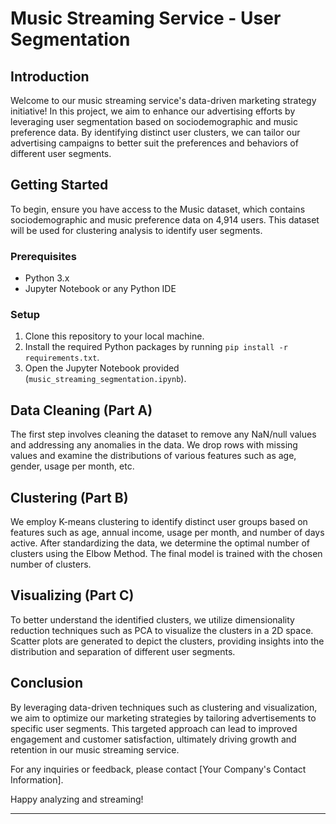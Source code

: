 # Music Streaming Service - User Segmentation

## Introduction
Welcome to our music streaming service's data-driven marketing strategy initiative! In this project, we aim to enhance our advertising efforts by leveraging user segmentation based on sociodemographic and music preference data. By identifying distinct user clusters, we can tailor our advertising campaigns to better suit the preferences and behaviors of different user segments.

## Getting Started
To begin, ensure you have access to the Music dataset, which contains sociodemographic and music preference data on 4,914 users. This dataset will be used for clustering analysis to identify user segments.

### Prerequisites
- Python 3.x
- Jupyter Notebook or any Python IDE

### Setup
1. Clone this repository to your local machine.
2. Install the required Python packages by running `pip install -r requirements.txt`.
3. Open the Jupyter Notebook provided (`music_streaming_segmentation.ipynb`).

## Data Cleaning (Part A)
The first step involves cleaning the dataset to remove any NaN/null values and addressing any anomalies in the data. We drop rows with missing values and examine the distributions of various features such as age, gender, usage per month, etc.

## Clustering (Part B)
We employ K-means clustering to identify distinct user groups based on features such as age, annual income, usage per month, and number of days active. After standardizing the data, we determine the optimal number of clusters using the Elbow Method. The final model is trained with the chosen number of clusters.

## Visualizing (Part C)
To better understand the identified clusters, we utilize dimensionality reduction techniques such as PCA to visualize the clusters in a 2D space. Scatter plots are generated to depict the clusters, providing insights into the distribution and separation of different user segments.

## Conclusion
By leveraging data-driven techniques such as clustering and visualization, we aim to optimize our marketing strategies by tailoring advertisements to specific user segments. This targeted approach can lead to improved engagement and customer satisfaction, ultimately driving growth and retention in our music streaming service.

For any inquiries or feedback, please contact [Your Company's Contact Information].

Happy analyzing and streaming!

---
